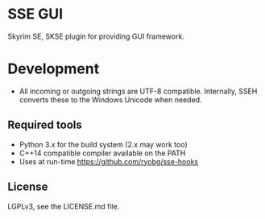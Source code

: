 # SSE GUI

Skyrim SE, SKSE plugin for providing GUI framework.

# Development

* All incoming or outgoing strings are UTF-8 compatible. Internally, SSEH converts these to the
  Windows Unicode when needed.

## Required tools

* Python 3.x for the build system (2.x may work too)
* C++14 compatible compiler available on the PATH
* Uses at run-time https://github.com/ryobg/sse-hooks

## License

LGPLv3, see the LICENSE.md file. 
